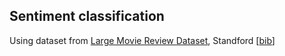 ## Sentiment classification

Using dataset from [Large Movie Review Dataset](http://ai.stanford.edu/~amaas/data/sentiment/?tdsourcetag=s_pctim_aiomsg), Standford \[[bib](http://ai.stanford.edu/~amaas/papers/wvSent_acl2011.bib)\]

